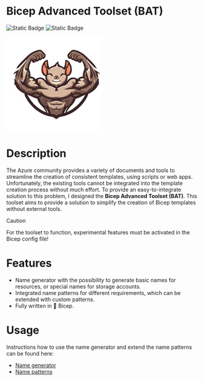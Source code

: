 # Bicep Advanced Toolset (BAT)
![Static Badge](https://img.shields.io/badge/Version-0.2.0-green) ![Static Badge](https://img.shields.io/badge/Bicep-0.30.23-blue)

![logo](/img/logo256.png)

# Description

The Azure community provides a variety of documents and tools to streamline the creation of consistent templates, using scripts or web apps. Unfortunately, the existing tools cannot be integrated into the template creation process without much effort. To provide an easy-to-integrate solution to this problem, I designed the **Bicep Advanced Toolset (BAT)**. This toolset aims to provide a solution to simplify the creation of Bicep templates without external tools.

> [!CAUTION]
> For the toolset to function, experimental features must be activated in the Bicep config file!

# Features

- Name generator with the possibility to generate basic names for resources, or special names for storage accounts.
- Integrated name patterns for different requirements, which can be extended with custom patterns.
- Fully written in 💪 Bicep.

# Usage

Instructions how to use the name generator and extend the name patterns can be found here:
- [Name generator](/docs/nameGenerator.md)
- [Name patterns](/docs/namePatterns.md)
